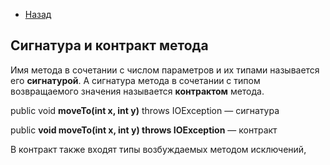 - [Назад](/./java.md)

## Сигнатура и контракт метода

Имя метода в сочетании с числом параметров и их типами называется его **сигнатурой**. А сигнатура метода в сочетании с типом возвращаемого значения называется **контрактом** метода.


public void **moveTo(int x, int y)** throws IOException — сигнатура

public **void moveTo(int x, int y) throws IOException** — контракт

В контракт также входят типы возбуждаемых методом исключений,
